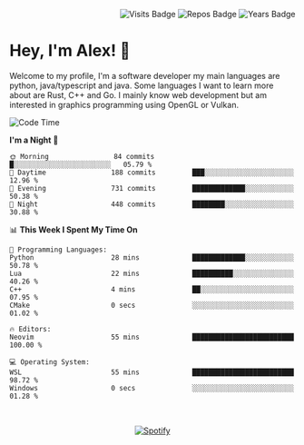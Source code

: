 <p align="right">
  <img src="https://badges.pufler.dev/visits/Alextibtab/Alextibtab" alt="Visits Badge">
  <img src="https://badges.pufler.dev/repos/Alextibtab/" alt="Repos Badge">
  <img src="https://badges.pufler.dev/years/Alextibtab/" alt="Years Badge">
</p>

<h1 align="left">Hey, I'm Alex! 💽 </h1>

Welcome to my profile, I'm a software developer my main languages are python, java/typescript and java. Some languages I want to learn more about are Rust, C++ and Go. I mainly know web development but am interested in graphics programming using OpenGL or Vulkan.

<!--START_SECTION:waka-->
![Code Time](http://img.shields.io/badge/Code%20Time-32%20hrs%2012%20mins-blue)

**I'm a Night 🦉** 

```text
🌞 Morning                84 commits          █░░░░░░░░░░░░░░░░░░░░░░░░   05.79 % 
🌆 Daytime                188 commits         ███░░░░░░░░░░░░░░░░░░░░░░   12.96 % 
🌃 Evening                731 commits         █████████████░░░░░░░░░░░░   50.38 % 
🌙 Night                  448 commits         ████████░░░░░░░░░░░░░░░░░   30.88 % 
```


📊 **This Week I Spent My Time On** 

```text
💬 Programming Languages: 
Python                   28 mins             █████████████░░░░░░░░░░░░   50.78 % 
Lua                      22 mins             ██████████░░░░░░░░░░░░░░░   40.26 % 
C++                      4 mins              ██░░░░░░░░░░░░░░░░░░░░░░░   07.95 % 
CMake                    0 secs              ░░░░░░░░░░░░░░░░░░░░░░░░░   01.02 % 

🔥 Editors: 
Neovim                   55 mins             █████████████████████████   100.00 % 

💻 Operating System: 
WSL                      55 mins             █████████████████████████   98.72 % 
Windows                  0 secs              ░░░░░░░░░░░░░░░░░░░░░░░░░   01.28 % 
```


<!--END_SECTION:waka-->
&nbsp;<div align="center">
  [![Spotify](https://spotify-now-playing-wine-six.vercel.app/api/spotify?border_color=ffffff)](https://open.spotify.com/user/pmo1v2ejnt42kgp5jar5drtag)
</div>

